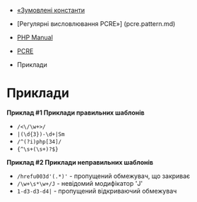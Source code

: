 - [«Зумовлені константи](pcre.constants.md)
- [Регулярні висловлювання PCRE»] (pcre.pattern.md)

- [PHP Manual](index.md)
- [PCRE](book.pcre.md)
- Приклади

# Приклади

**Приклад #1 Приклади правильних шаблонів**

- `/<\/\w+>/`
- `|(\d{3})-\d+|Sm`
- `/^(?i)php[34]/`
- `{^\s+(\s+)?$}`

**Приклад #2 Приклади неправильних шаблонів**

- `/hrefu003d'(.*)'` - пропущений обмежувач, що закриває
- `/\w+\s*\w+/J` - невідомий модифікатор 'J'
- `1-d3-d3-d4|` - пропущений відкриваючий обмежувач
